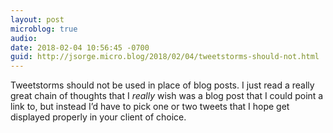 ```yaml
---
layout: post
microblog: true
audio: 
date: 2018-02-04 10:56:45 -0700
guid: http://jsorge.micro.blog/2018/02/04/tweetstorms-should-not.html
---
```

Tweetstorms should not be used in place of blog posts. I just read a really great chain of thoughts that I _really_ wish was a blog post that I could point a link to, but instead I’d have to pick one or two tweets that I hope get displayed properly in your client of choice.
